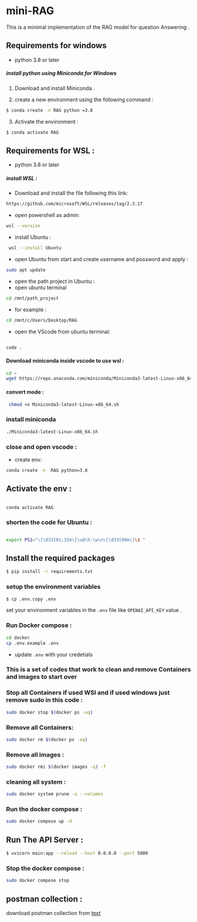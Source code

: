 # mini-RAG

This is a minimal implementation of the RAG model for question Answering .

## Requirements for windows
 
 - python 3.8 or later

 ##### install python using Miniconda for Windows

1) Download and install Miniconda .

2) create a new environment using the following command :
```bash 
$ conda create -n RAG python =3.8

```
3) Activate the environment :
```bash 
$ conda activate RAG 

```
## Requirements for WSL :

- python 3.8 or later

##### install WSL :
* Download and install the file following this link: 
```bash
https://github.com/microsoft/WSL/releases/tag/2.3.17

```
* open powershell as admin:
```bash
wsl --version
```

* install Ubuntu :
```bash
 wsl --install Ubuntu

 ```
 * open Ubuntu from start and create username and possword and apply :

 ```bash
 sudo apt update

 ```

* open the path project in Ubuntu  :
* open ubuntu terminal 
```bash
cd /mnt/path_project 

```
* for example :
```bash 
cd /mnt/c/Users/Desktop/RAG

```
* open the VScode from ubuntu terminal:
```bash

code .

```
#### Download miniconda inside vscode to use wsl :
```bash 
cd ~
wget https://repo.anaconda.com/miniconda/Miniconda3-latest-Linux-x86_64.sh

``` 
#### convert mode :
```bash
 chmod +x Miniconda3-latest-Linux-x86_64.sh  
```
### install miniconda
```bash
./Miniconda3-latest-Linux-x86_64.sh

```
### close and open vscode :

* create env:
```bash
conda create -n  RAG python=3.8

```
## Activate the env :
```bash

conda activate RAG

```
### shorten the code for Ubuntu :
```bash

export PS1="\[\033[01;32m\]\u@\h:\w\n\[\033[00m\]\$ "

```


## Install the required packages
```bash
$ pip install -r requirements.txt
```

### setup the environment variables

```bash
$ cp .env.copy .env
```
set your environment variables in the `.env` file like `OPENAI_API_KEY` value .

### Run Docker compose :

```bash
cd docker
cp .env.example .env
```

* update `.env` with your credetials
### This is a set of codes that work to clean and remove Containers and images to start over

### Stop all Containers if used WSl and if used windows just remove sudo  in this code :
```bash
sudo docker stop $(docker ps -aq)
```

### Remove all Containers:
```bash 
sudo docker rm $(docker ps -aq)
```

### Remove all images :
```bash 
sudo docker rmi $(docker images -q) -f

```
### cleaning all system :
```bash
sudo docker system prune -a --volumes
```
### Run the docker compose :
```bash
sudo docker compose up -d
```


## Run The API Server :
```bash 
$ uvicorn main:app --reload --host 0.0.0.0 --port 5000

```

### Stop the docker compose :
```bash
sudo docker compose stop
```


## postman collection :
download postman collection from [text](assets/mini-RAG.postman_collection.json)

